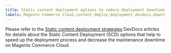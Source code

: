 ```yaml
---
title: Static content deployment options to reduce deployment downtime on Cloud
labels: Magento Commerce Cloud,content,deploy,deployment,devdocs,downtime,ece-tools,how to,static
---
```


Please refer to the [Static content deployment strategies](https://devdocs.magento.com/guides/v2.3/cloud/deploy/static-content-deployment.html) DevDocs articles for details about the Static Content Deployment (SCD) options that help to speed up the deployment process and decrease the maintenance downtime on Magento Commerce Cloud.